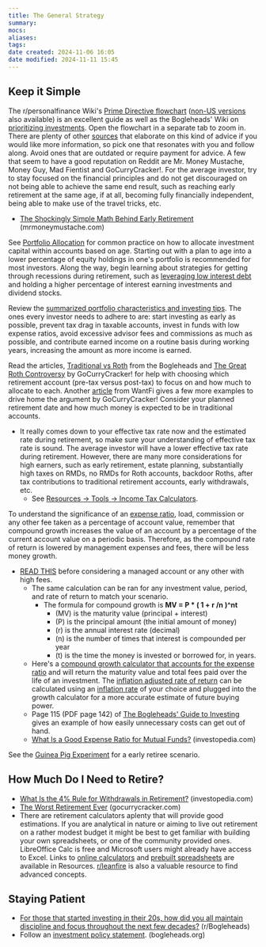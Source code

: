 ```yaml
---
title: The General Strategy
summary: 
mocs: 
aliases: 
tags: 
date created: 2024-11-06 16:05
date modified: 2024-11-11 15:45
---
```

## Keep it Simple
The r/personalfinance Wiki's [Prime Directive flowchart](https://imgur.com/personal-income-spending-flowchart-united-states-lSoUQr2) ([non-US versions](https://www.reddit.com/r/personalfinance/wiki/commontopics/#wiki_graphical_version) also available) is an excellent guide as well as the Bogleheads' Wiki on [prioritizing investments](https://www.bogleheads.org/wiki/Prioritizing_investments). Open the flowchart in a separate tab to zoom in. There are plenty of other [sources](../resources/main.md#blogs)<!-- #internal_anchor_link --> that elaborate on this kind of advice if you would like more information, so pick one that resonates with you and follow along. Avoid ones that are outdated or require payment for advice. A few that seem to have a good reputation on Reddit are Mr. Money Mustache, Money Guy, Mad Fientist and GoCurryCracker!. For the average investor, try to stay focused on the financial principles and do not get discouraged on not being able to achieve the same end result, such as reaching early retirement at the same age, if at all, becoming fully financially independent, being able to make use of the travel tricks, etc.

- [The Shockingly Simple Math Behind Early Retirement](https://www.mrmoneymustache.com/2012/01/13/the-shockingly-simple-math-behind-early-retirement/) (mrmoneymustache.com)

See [Portfolio Allocation](portfolio-allocation.md)<!-- #internal_link --> for common practice on how to allocate investment capital within accounts based on age. Starting out with a plan to age into a lower percentage of equity holdings in one's portfolio is recommended for most investors. Along the way, begin learning about strategies for getting through recessions during retirement, such as [leveraging low interest debt](https://www.gocurrycracker.com/debt-as-a-recession-tool/) and holding a higher percentage of interest earning investments and dividend stocks.

Review the [summarized portfolio characteristics and investing tips](../resources/main.md#summarized-portfolio-characteristics-and-investing-tips)<!-- #internal_link -->. The ones every investor needs to adhere to are: start investing as early as possible, prevent tax drag in taxable accounts, invest in funds with low expense ratios, avoid excessive advisor fees and commissions as much as possible, and contribute earned income on a routine basis during working years, increasing the amount as more income is earned.

Read the articles, [Traditional vs Roth](https://www.bogleheads.org/wiki/Traditional_versus_Roth) from the Bogleheads and [The Great Roth Controversy](https://www.gocurrycracker.com/roth-sucks/) by GoCurryCracker! for help with choosing which retirement account (pre-tax versus post-tax) to focus on and how much to allocate to each. Another [article](https://wantfi.com/skip-the-roth-ira-and-401k-pay-less-tax.html) from WantFi gives a few more examples to drive home the argument by GoCurryCracker! Consider your planned retirement date and how much money is expected to be in traditional accounts.

- It really comes down to your effective tax rate now and the estimated rate during retirement, so make sure your understanding of effective tax rate<!-- #update_with_instant_preview --> is sound. The average investor will have a lower effective tax rate during retirement. However, there are many more considerations for high earners, such as early retirement, estate planning, substantially high taxes on RMDs, no RMDs for Roth accounts, backdoor Roths, after tax contributions to traditional retirement accounts, early withdrawals, etc.
	- See [Resources -> Tools -> Income Tax Calculators](../resources/tools.md#income-tax-calculators)<!-- #internal_anchor_link -->.

To understand the significance of an [expense ratio](https://www.bogleheads.org/wiki/Expense_ratios), load, commission or any other fee taken as a percentage of account value, remember that compound growth increases the value of an account by a percentage of the current account value on a periodic basis. Therefore, as the compound rate of return is lowered by management expenses and fees, there will be less money growth.

- [READ THIS](https://www.reddit.com/r/Bogleheads/comments/sph67r/trying_to_understand_the_math_of_mutual_fund_fees/) before considering a managed account or any other with high fees.
	- The same calculation can be ran for any investment value, period, and rate of return to match your scenario.
		- The formula for compound growth is **MV = P * ( 1 + r /n )^nt**
			- (MV) is the maturity value (principal + interest)
			- (P) is the principal amount (the initial amount of money)
			- (r) is the annual interest rate (decimal)
			- (n) is the number of times that interest is compounded per year
			- (t) is the time the money is invested or borrowed for, in years.
	- Here's a [compound growth calculator that accounts for the expense ratio](https://www.omnicalculator.com/finance/expense-ratio#how-much-does-the-expense-ratio-cost-you) and will return the maturity value and total fees paid over the life of an investment. The [inflation adjusted rate of return](https://www.omnicalculator.com/finance/real-rate-of-return) can be calculated using an [inflation rate](https://inflationdata.com/Inflation/Inflation_Rate/Long_Term_Inflation.asp) of your choice and plugged into the growth calculator for a more accurate estimate of future buying power. 
	- Page 115 (PDF page 142) of [The Bogleheads' Guide to Investing](https://archive.org/details/null-1_202312/mode/2up) gives an example of how easily unnecessary costs can get out of hand.
	- [What Is a Good Expense Ratio for Mutual Funds?](https://www.investopedia.com/ask/answers/032715/when-expense-ratio-considered-high-and-when-it-considered-low.asp) (investopedia.com)

See the [Guinea Pig Experiment](https://www.madfientist.com/guinea-pig-experiment/) for a early retiree scenario.
## How Much Do I Need to Retire?
- [What Is the 4% Rule for Withdrawals in Retirement?](https://www.investopedia.com/terms/f/four-percent-rule.asp) (investopedia.com)
- [The Worst Retirement Ever](https://www.gocurrycracker.com/the-worst-retirement-ever/) (gocurrycracker.com)
- There are retirement calculators aplenty that will provide good estimations. If you are analytical in nature or aiming to live out retirement on a rather modest budget it might be best to get familiar with building your own spreadsheets, or one of the community provided ones. LibreOffice Calc is free and Microsoft users might already have access to Excel. Links to [online calculators](../resources/tools.md#net-worth-distribution-estimators)<!-- #internal_anchor_link --> and [prebuilt spreadsheets](../resources/tools.md#more-calculators-and-budgeting-tools)<!-- #internal_anchor_link --> are available in Resources. [r/leanfire](https://www.reddit.com/r/leanfire/wiki/index/) is also a valuable resource to find advanced concepts.
## Staying Patient
- [For those that started investing in their 20s, how did you all maintain discipline and focus throughout the next few decades?](https://www.reddit.com/r/Bogleheads/comments/172lqtp/for_those_that_started_investing_in_their_20s_how/) (r/Bogleheads)
- Follow an [investment policy statement](https://www.bogleheads.org/wiki/Investment_policy_statement). (bogleheads.org)

